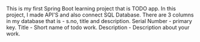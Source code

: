 This is my first Spring Boot learning project that is TODO app.
In this project, I made API'S and also connect SQL Database.
There are 3 columns in my database that is - s.no, title and description.
Serial Number - primary key.
Title - Short name of todo work.
Description - Description about your work.